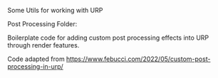 Some Utils for working with URP



Post Processing Folder:

Boilerplate code for adding custom post processing effects into URP through render features.

Code adapted from https://www.febucci.com/2022/05/custom-post-processing-in-urp/